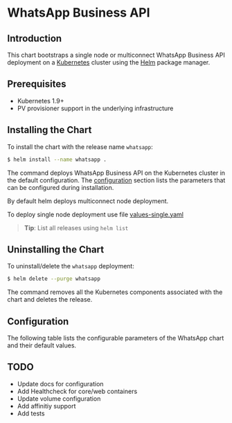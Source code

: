 # WhatsApp Business API

## Introduction

This chart bootstraps a single node or multiconnect WhatsApp Business API deployment on a [Kubernetes](http://kubernetes.io) cluster using the [Helm](https://helm.sh) package manager.

## Prerequisites

- Kubernetes 1.9+
- PV provisioner support in the underlying infrastructure

## Installing the Chart

To install the chart with the release name `whatsapp`:

```bash
$ helm install --name whatsapp .
```

The command deploys WhatsApp Business API on the Kubernetes cluster in the default configuration. The [configuration](#configuration) section lists the parameters that can be configured during installation.

By default helm deploys multiconnect node deployment.

To deploy single node deployment use file [values-single.yaml](templates/values-single.yaml)
> **Tip**: List all releases using `helm list`

## Uninstalling the Chart

To uninstall/delete the `whatsapp` deployment:

```bash
$ helm delete --purge whatsapp
```

The command removes all the Kubernetes components associated with the chart and deletes the release.

## Configuration

The following table lists the configurable parameters of the WhatsApp chart and their default values.


## TODO

* Update docs for configuration
* Add Healthcheck for core/web containers
* Update volume configuration
* Add affinitiy support
* Add tests